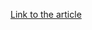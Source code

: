 [Link to the article](https://www.trendmicro.com/en_us/research/23/l/analyzing-asyncrat-code-injection-into-aspnetcompiler-exe.html)
